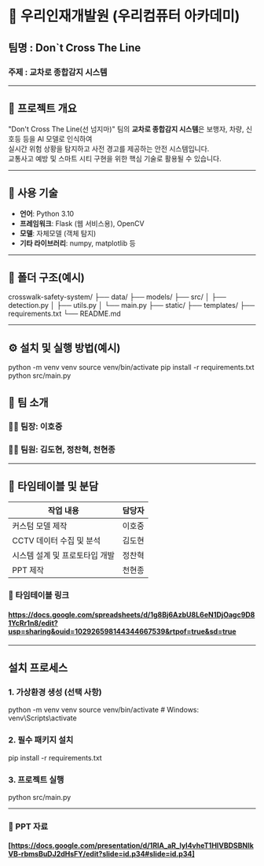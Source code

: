 # 🌟 우리인재개발원 (우리컴퓨터 아카데미)
## 팀명 : Don`t Cross The Line
### 주제 : 교차로 종합감지 시스템

---

## 📌 프로젝트 개요  
"Don't Cross The Line(선 넘지마)" 팀의 **교차로 종합감지 시스템**은 보행자, 차량, 신호등 등을 AI 모델로 인식하여  
실시간 위험 상황을 탐지하고 사전 경고를 제공하는 안전 시스템입니다.  
교통사고 예방 및 스마트 시티 구현을 위한 핵심 기술로 활용될 수 있습니다.

---

## 🔧 사용 기술  
- **언어**: Python 3.10  
- **프레임워크**: Flask (웹 서비스용), OpenCV
- **모델**: 자체모델 (객체 탐지)  
- **기타 라이브러리**: numpy, matplotlib 등

---

## 📁 폴더 구조(예시)

crosswalk-safety-system/ ├── data/ ├── models/ ├── src/ │ ├── detection.py │ ├── utils.py │ └── main.py ├── static/ ├── templates/ ├── requirements.txt └── README.md

---

## ⚙️ 설치 및 실행 방법(예시)
python -m venv venv
source venv/bin/activate
pip install -r requirements.txt
python src/main.py


## 👥 팀 소개

### 👨‍💼 팀장: 이호중  
### 👩‍💻 팀원: 김도현, 정찬혁, 천현종

---

## 📅 타임테이블 및 분담
| 작업 내용               | 담당자      |
|-------------------------|-------------|
| 커스텀 모델 제작 | 이호중      |
| CCTV 데이터 수집 및 분석      | 김도현      |
| 시스템 설계 및 프로토타입 개발 | 정찬혁 |
| PPT 제작 | 천현종 |

### 📂 타임테이블 링크
#### https://docs.google.com/spreadsheets/d/1g8Bj6AzbU8L6eN1DjOagc9D81YcRr1n8/edit?usp=sharing&ouid=102926598144344667539&rtpof=true&sd=true

---

## 설치 프로세스

### 1. 가상환경 생성 (선택 사항)
python -m venv venv
source venv/bin/activate  # Windows: venv\Scripts\activate

### 2. 필수 패키지 설치
pip install -r requirements.txt

### 3. 프로젝트 실행
python src/main.py

---

### 📂 PPT 자료

#### [https://docs.google.com/presentation/d/1RlA_aR_lyl4vheT1HIVBDSBNIkVB-rbmsBuDJ2dHsFY/edit?slide=id.p34#slide=id.p34]

